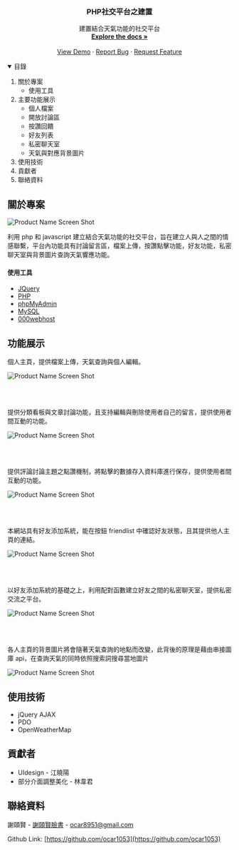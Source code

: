 <br />
<p align="center">

  <h3 align="center">PHP社交平台之建置</h3>

  <p align="center">
        建置結合天氣功能的社交平台
    <br />
    <a href="https://github.com/ocar1053/php-bulidSocialWebsite"><strong>Explore the docs »</strong></a>
    <br />
    <br />
    <a href="https://webnccu2021.000webhostapp.com/finalproject/pancebook/dist//login.php">View Demo</a>
    ·
    <a href="https://github.com/ocar1053/php-bulidSocialWebsite/issues">Report Bug</a>
    ·
    <a href="https://github.com/ocar1053/php-bulidSocialWebsite/pulls">Request Feature</a>
  </p>
</p>

<!-- TABLE OF CONTENTS -->
<details open="open">
  <summary>目錄</summary>
  <ol>
    <li>
      關於專案
      <ul>
        <li>使用工具</li>
      </ul>
    </li>
    </li>
    <li>主要功能展示
    <ul>
        <li>個人檔案</li>
        <li>開放討論區</li>
        <li>按讚回饋</li>
        <li>好友列表</li>
        <li>私密聊天室</li>
        <li>天氣與對應背景圖片</li>
      </ul>
    </li>
    <li>使用技術</li>
    <li>貢獻者</li>
    <li>聯絡資料</li>
  </ol>
</details>

<!-- ABOUT THE PROJECT -->

## 關於專案

![Product Name Screen Shot][product-screenshot]

利用 php 和 javascript 建立結合天氣功能的社交平台，旨在建立人與人之間的情感聯繫，平台內功能具有討論留言區，檔案上傳，按讚點擊功能，好友功能，私密聊天室與背景圖片查詢天氣響應功能。

#### 使用工具

-   [JQuery](https://jquery.com)
-   [PHP](https://www.php.net/)
-   [phpMyAdmin](https://www.phpmyadmin.net/)
-   [MySQL](https://www.mysql.com/)
-   [000webhost](https://www.000webhost.com/)

<!-- GETTING STARTED -->

## 功能展示

個人主頁，提供檔案上傳，天氣查詢與個人編輯。

![Product Name Screen Shot][personal-screenshot]

<br>
<br>

提供分類看板與文章討論功能，且支持編輯與刪除使用者自己的留言，提供使用者間互動的功能。

![Product Name Screen Shot][board-screenshot]

<br>
<br>

提供評論討論主題之點讚機制，將點擊的數據存入資料庫進行保存，提供使用者間互動的功能。

![Product Name Screen Shot][ike-screenshot]

<br>
<br>

本網站具有好友添加系統，能在按鈕 friendlist 中確認好友狀態，且其提供他人主頁的連結。

![Product Name Screen Shot][friendlist-screenshot]

<br>
<br>

以好友添加系統的基礎之上，利用配對函數建立好友之間的私密聊天室，提供私密交流之平台。

![Product Name Screen Shot][chatroom-screenshot]

<br>
<br>

各人主頁的背景圖片將會隨著天氣查詢的地點而改變，此背後的原理是藉由串接圖庫 api，在查詢天氣的同時依照搜索詞搜尋當地圖片

![Product Name Screen Shot][weather-screenshot]

## 使用技術

-   jQuery AJAX
-   PDO
-   OpenWeatherMap

## 貢獻者

-   UIdesign - 江曉陽
-   部分介面調整美化 - 林韋君

## 聯絡資料

謝頤賢 - [謝頤賢臉書](https://www.facebook.com/profile.php?id=100002653454736) - ocar8951@gmail.com

Github Link: [https://github.com/ocar1053](https://github.com/ocar1053)

[product-screenshot]: images/socialmain.png
[personal-screenshot]: images/personalpage.png
[board-screenshot]: images/board.png
[ike-screenshot]: images/like.png
[weather-screenshot]: images/weather.png
[friendlist-screenshot]: images/firendlist.png
[chatroom-screenshot]: images/chatroom.png
